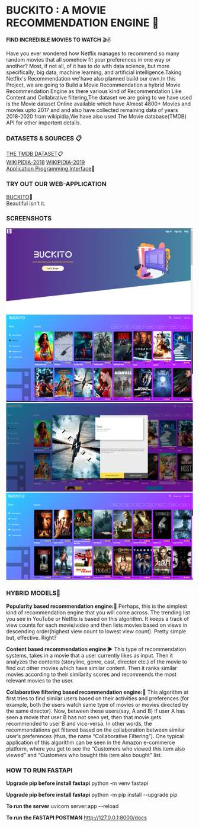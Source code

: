 # BUCKITO : A MOVIE RECOMMENDATION ENGINE  :movie_camera:

**FIND INCREDIBLE MOVIES TO WATCH** :clapper::v:

Have you ever wondered how Netflix manages to recommend so many random movies that all somehow fit your preferences in one way or another? Most, if not all, of it has to do with data science, but more specifically, big data, machine learning, and artificial intelligence.Taking Netflix's Recommendation we'have also planned build our own.In this Project, we are going to Build a Movie Recommendation a hybrid Movie Recommendation Engine as there various kind of Recommendation Like Content and Collabrative filtering,The dataset we are going to we have used is the Movie dataset Online available which have Almost 4800+ Movies and movies upto 2017 and and also have collected remaining data of years 2018-2020 from wikipidia,We have also used The Movie database(TMDB) API for other importent details.

### DATASETS & SOURCES :clipboard:
[THE TMDB DATASET](https://www.kaggle.com/tmdb/tmdb-movie-metadata):clipboard:\
[WIKIPIDIA-2018](https://en.wikipedia.org/wiki/List_of_American_films_of_2018) [WIKIPIDIA-2019](https://en.wikipedia.org/wiki/List_of_American_films_of_2019)\
[Application Programming Interface](https://developers.themoviedb.org/3):blue_book:

### TRY OUT OUR WEB-APPLICATION 
[BUCKITO](http://buckito.hashigma.com/):purple_heart:\
Beautiful isn't it.

### SCREENSHOTS
![Landing_page](/Images/4.PNG)
![Popular_page](/Images/2.PNG)
![Modale](/Images/3.PNG)
![Main page](/Images/1.PNG)





### HYBRID MODELS:ferris_wheel:

**Popularity based recommendation engine:**:signal_strength:
Perhaps, this is the simplest kind of recommendation engine that you will come across. The trending list you see in YouTube or Netflix is based on this algorithm. It keeps a track of view counts for each movie/video and then lists movies based on views in descending order(highest view count to lowest view count). Pretty simple but, effective. Right?

**Content based recommendation engine:**:arrow_forward:
This type of recommendation systems, takes in a movie that a user currently likes as input. Then it analyzes the contents (storyline, genre, cast, director etc.) of the movie to find out other movies which have similar content. Then it ranks similar movies according to their similarity scores and recommends the most relevant movies to the user.

**Collaborative filtering based recommendation engine:**:two_men_holding_hands:
This algorithm at first tries to find similar users based on their activities and preferences (for example, both the users watch same type of movies or movies directed by the same director). Now, between these users(say, A and B) if user A has seen a movie that user B has not seen yet, then that movie gets recommended to user B and vice-versa. In other words, the recommendations get filtered based on the collaboration between similar user’s preferences (thus, the name “Collaborative Filtering”). One typical application of this algorithm can be seen in the Amazon e-commerce platform, where you get to see the “Customers who viewed this item also viewed” and “Customers who bought this item also bought” list.


### HOW TO RUN FASTAPI
**Upgrade pip before install fastapi**
python -m venv fastapi

**Upgrade pip before install fastapi**
python -m pip install --upgrade pip

**To run the server**
uvicorn server:app --reload

**To run the FASTAPI POSTMAN**
http://127.0.0.1:8000/docs

